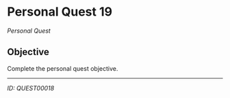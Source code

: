 # Personal Quest 19

*Personal Quest*

## Objective
Complete the personal quest objective.

---
*ID: QUEST00018*
